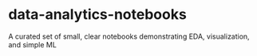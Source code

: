 # data-analytics-notebooks
A curated set of small, clear notebooks demonstrating EDA, visualization, and simple ML
